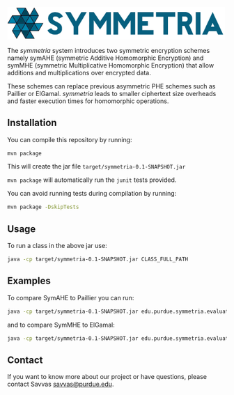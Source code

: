
<img src="resources/logo/logo-name.png" alt="Symmetria" width="500">

The _symmetria_ system introduces two symmetric encryption schemes namely 
symAHE (symmetric Additive Homomorphic Encryption) and symMHE (symmetric
Multiplicative Homomorphic Encryption) that allow additions and multiplications
over encrypted data.

These schemes can replace previous asymmetric PHE schemes such as Paillier or ElGamal. _symmetria_ leads 
to smaller ciphertext size overheads and faster execution times for homomorphic operations.

## Installation

You can compile this repository by running:

```bash
mvn package
```

This will create the jar file `target/symmetria-0.1-SNAPSHOT.jar`

`mvn package` will automatically run the `junit` tests provided.

You can avoid running tests during compilation by running:

```bash
mvn package -DskipTests
```

## Usage
To run a class in the above jar use:

```bash
java -cp target/symmetria-0.1-SNAPSHOT.jar CLASS_FULL_PATH
```

## Examples
To compare SymAHE to Paillier you can run:

```bash
java -cp target/symmetria-0.1-SNAPSHOT.jar edu.purdue.symmetria.evaluate.AHEScheme
```

and to compare SymMHE to ElGamal:

```bash
java -cp target/symmetria-0.1-SNAPSHOT.jar edu.purdue.symmetria.evaluate.MHEScheme
```

## Contact
If you want to know more about our project or have questions, please contact 
Savvas <savvas@purdue.edu>.
